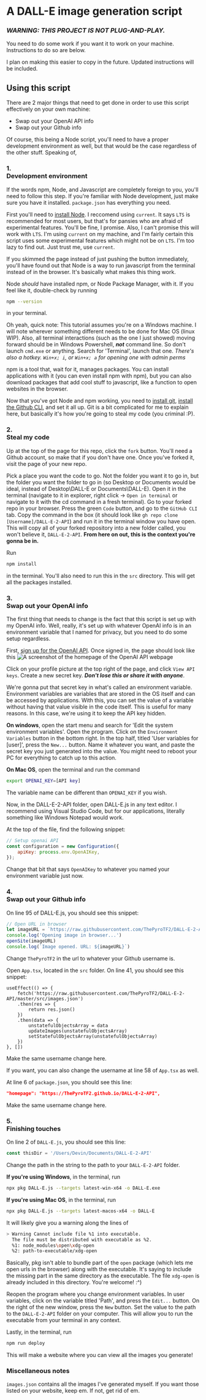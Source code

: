 # A DALL-E image generation script

### ***WARNING: THIS PROJECT IS NOT PLUG-AND-PLAY.***

You need to do some work if you want it to work on your machine. Instructions to do so are below.

I plan on making this easier to copy in the future. Updated instructions will be included.

## Using this script

There are 2 major things that need to get done in order to use this script effectively on your own machine:

- Swap out your OpenAI API info
- Swap out your Github info

Of course, this being a Node script, you'll need to have a proper development environment as well, but that would be the case regardless of the other stuff. Speaking of,

### 1.<br> Development environment

If the words npm, Node, and Javascript are completely foreign to you, you'll need to follow this step. If you're familiar with Node development, just make sure you have it installed. `package.json` has everything you need.

First you'll need to [install Node](https://nodejs.org/en/). I reccomend using `current`. It says `LTS` is recommended for most users, but that's for pansies who are afraid of experimental features. You'll be fine, I promise. Also, I can't promise this will work with `LTS`. I'm using `current` on my machine, and I'm fairly certain this script uses some experimental features which might not be on `LTS`. I'm too lazy to find out. Just trust me, use `current`.

If you skimmed the page instead of just pushing the button immediately, you'll have found out that Node is a way to run javascript from the terminal instead of in the browser. It's basically what makes this thing work.

Node *should* have installed npm, or Node Package Manager, with it. If you feel like it, double-check by running

```bash
npm --version
```

in your terminal.

Oh yeah, quick note: This tutorial assumes you're on a Windows machine. I will note wherever something different needs to be done for Mac OS (linux WIP). Also, all terminal interactions (such as the one I just showed) moving forward should be in Windows Powershell, ***not*** command line. So don't launch `cmd.exe` or anything. Search for 'Terminal', launch that one. *There's also a hotkey. `Win+x; i`, or `Win+x; a` for opening one with admin perms*

npm is a tool that, wait for it, manages packages. You can install applications with it (you can even install npm with npm), but you can also download packages that add cool stuff to javascript, like a function to open websites in the browser.

Now that you've got Node and npm working, you need to [install git](https://git-scm.com/download/win), [install the Github CLI](https://cli.github.com), and set it all up. Git is a bit complicated for me to explain here, but basically it's how you're going to steal my code (you criminal :P).

### 2. <br> Steal my code

Up at the top of the page for this repo, click the `fork` button. You'll need a Github account, so make that if you don't have one. Once you've forked it, visit the page of your new repo.

Pick a place you want the code to go. Not the folder you want it to go in, but the folder you want the folder to go in (so Desktop or Documents would be ideal, instead of Desktop\DALL-E or Documents\DALL-E). Open it in the terminal (navigate to it in explorer, right click -> `Open in terminal` or navigate to it with the cd command in a fresh terminal). Go to your forked repo in your browser. Press the green `Code` button, and go to the `GitHub CLI` tab. Copy the command in the box (it should look like `gh repo clone [Username]/DALL-E-2-API`) and run it in the terminal window you have open. This will copy all of your forked repository into a new folder called, you won't believe it, `DALL-E-2-API`. **From here on out, this is the context you're gonna be in.**

Run

```bash
npm install
```

in the terminal. You'll also need to run this in the `src` directory. This will get all the packages installed.

### 3. <br> Swap out your OpenAI info

The first thing that needs to change is the fact that this script is set up with my OpenAI info. Well, really, it's set up with whatever OpenAI info is in an environment variable that I named for privacy, but you need to do some setup regardless.

First, [sign up for the OpenAI API](https://beta.openai.com/signup). Once signed in, the page should look like this
![A screenshot of the homepage of the OpenAI API webpage](readme.images/OpenAI%20API%20homepage.png)

Click on your profile picture at the top right of the page, and click `View API keys`. Create a new secret key. ***Don't lose this or share it with anyone***.

We're gonna put that secret key in what's called an environment variable. Environment variables are variables that are stored in the OS itself and can be accessed by applications. With this, you can set the value of a variable without having that value visible in the code itself. This is useful for many reasons. In this case, we're using it to keep the API key hidden.

**On windows**, open the start menu and search for 'Edit the system environment variables'. Open the program. Click on the `Environment Variables` button in the bottom right. In the top half, titled 'User variables for [user]', press the `New...` button. Name it whatever you want, and paste the secret key you just generated into the value. You might need to reboot your PC for everything to catch up to this action.

**On Mac OS**, open the terminal and run the command

```bash
export OPENAI_KEY=[API key]
```

The variable name can be different than `OPENAI_KEY` if you wish.

Now, in the DALL-E-2-API folder, open DALL-E.js in any text editor. I recommend using Visual Studio Code, but for our applications, literally something like Windows Notepad would work.

At the top of the file, find the following snippet:

```js
// Setup openai API
const configuration = new Configuration({
    apiKey: process.env.OpenAIKey,
});
```

Change that bit that says `OpenAIKey` to whatever you named your environment variable just now.

### 4. <br> Swap out your Github info

On line 95 of DALL-E.js, you should see this snippet:

```js
// Open URL in browser
let imageURL = `https://raw.githubusercontent.com/ThePyroTF2/DALL-E-2-API/master/images/${path.basename(filePathRealName)}`
console.log('Opening image in browser...')
openSite(imageURL)
console.log(`Image opened. URL: ${imageURL}`)
```

Change `ThePyroTF2` in the url to whatever your Github username is.

Open `App.tsx`, located in the `src` folder. On line 41, you should see this snippet:

```tsx
useEffect(() => {
    fetch('https://raw.githubusercontent.com/ThePyroTF2/DALL-E-2-API/master/src/images.json')
    .then(res => {
        return res.json()
    })
    .then(data => {
        unstatefulObjectsArray = data
        updateImages(unstatefulObjectsArray)
        setStatefulObjectsArray(unstatefulObjectsArray)
    })
}, [])
```

Make the same username change here.

If you want, you can also change the username at line 58 of `App.tsx` as well.

At line 6 of `package.json`, you should see this line:

```json
"homepage": "https://ThePyroTF2.github.io/DALL-E-2-API",
```

Make the same username change here.

### 5. <br> Finishing touches

On line 2 of `DALL-E.js`, you should see this line:

```js
const thisDir = '/Users/Devin/Documents/DALL-E-2-API'
```

Change the path in the string to the path to your `DALL-E-2-API` folder.

**If you're using Windows**, in the terminal, run

```bash
npx pkg DALL-E.js --targets latest-win-x64 -o DALL-E.exe
```

**If you're using Mac OS**, in the terminal, run

```bash
npx pkg DALL-E.js --targets latest-macos-x64 -o DALL-E
```

It will likely give you a warning along the lines of

```bash
> Warning Cannot include file %1 into executable.
  The file must be distributed with executable as %2.
  %1: node_modules\open\xdg-open
  %2: path-to-executable/xdg-open
```

Basically, pkg isn't able to bundle part of the `open` package (which lets me open urls in the browser) along with the executable. It's saying to include the missing part in the same directory as the executable. The file `xdg-open` is already included in this directory. You're welcome! :^)

Reopen the program where you change environment variables. In user variables, click on the variable titled 'Path', and press the `Edit...` button. On the right of the new window, press the `New` button. Set the value to the path to the `DALL-E-2-API` folder on your computer. This will allow you to run the executable from your terminal in any context.

Lastly, in the terminal, run

```bash
npm run deploy
```

This will make a website where you can view all the images you generate!

### Miscellaneous notes

`images.json` contains all the images I've generated myself. If you want those listed on your website, keep em. If not, get rid of em.

